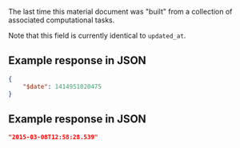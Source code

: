 The last time this material document was "built" from a collection of associated computational tasks.

Note that this field is currently identical to `updated_at`.







## Example response in JSON

```json
{
    "$date": 1414951020475
}
```

## Example response in JSON

```json
"2015-03-08T12:58:28.539"
```

